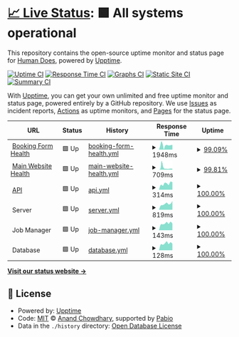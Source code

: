 # [📈 Live Status](https://demo.upptime.js.org): <!--live status--> **🟩 All systems operational**

This repository contains the open-source uptime monitor and status page for [Human Does](https://demo.upptime.js.org), powered by [Upptime](https://github.com/upptime/upptime).

[![Uptime CI](https://github.com/human-does/mangobeds-status/workflows/Uptime%20CI/badge.svg)](https://github.com/human-does/mangobeds-status/actions?query=workflow%3A%22Uptime+CI%22)
[![Response Time CI](https://github.com/human-does/mangobeds-status/workflows/Response%20Time%20CI/badge.svg)](https://github.com/human-does/mangobeds-status/actions?query=workflow%3A%22Response+Time+CI%22)
[![Graphs CI](https://github.com/human-does/mangobeds-status/workflows/Graphs%20CI/badge.svg)](https://github.com/human-does/mangobeds-status/actions?query=workflow%3A%22Graphs+CI%22)
[![Static Site CI](https://github.com/human-does/mangobeds-status/workflows/Static%20Site%20CI/badge.svg)](https://github.com/human-does/mangobeds-status/actions?query=workflow%3A%22Static+Site+CI%22)
[![Summary CI](https://github.com/human-does/mangobeds-status/workflows/Summary%20CI/badge.svg)](https://github.com/human-does/mangobeds-status/actions?query=workflow%3A%22Summary+CI%22)

With [Upptime](https://upptime.js.org), you can get your own unlimited and free uptime monitor and status page, powered entirely by a GitHub repository. We use [Issues](https://github.com/human-does/mangobeds-status/issues) as incident reports, [Actions](https://github.com/human-does/mangobeds-status/actions) as uptime monitors, and [Pages](https://demo.upptime.js.org) for the status page.

<!--start: status pages-->
<!-- This summary is generated by Upptime (https://github.com/upptime/upptime) -->
<!-- Do not edit this manually, your changes will be overwritten -->
<!-- prettier-ignore -->
| URL | Status | History | Response Time | Uptime |
| --- | ------ | ------- | ------------- | ------ |
| <img alt="" src="https://icons.duckduckgo.com/ip3/www.mangobeds.com.ico" height="13"> [Booking Form Health](https://www.mangobeds.com/api/health/booking-forms) | 🟩 Up | [booking-form-health.yml](https://github.com/human-does/mangobeds-status/commits/HEAD/history/booking-form-health.yml) | <details><summary><img alt="Response time graph" src="./graphs/booking-form-health/response-time-week.png" height="20"> 1948ms</summary><br><a href="https://status.mangobeds.com/history/booking-form-health"><img alt="Response time 1664" src="https://img.shields.io/endpoint?url=https%3A%2F%2Fraw.githubusercontent.com%2Fhuman-does%2Fmangobeds-status%2FHEAD%2Fapi%2Fbooking-form-health%2Fresponse-time.json"></a><br><a href="https://status.mangobeds.com/history/booking-form-health"><img alt="24-hour response time 1961" src="https://img.shields.io/endpoint?url=https%3A%2F%2Fraw.githubusercontent.com%2Fhuman-does%2Fmangobeds-status%2FHEAD%2Fapi%2Fbooking-form-health%2Fresponse-time-day.json"></a><br><a href="https://status.mangobeds.com/history/booking-form-health"><img alt="7-day response time 1948" src="https://img.shields.io/endpoint?url=https%3A%2F%2Fraw.githubusercontent.com%2Fhuman-does%2Fmangobeds-status%2FHEAD%2Fapi%2Fbooking-form-health%2Fresponse-time-week.json"></a><br><a href="https://status.mangobeds.com/history/booking-form-health"><img alt="30-day response time 2037" src="https://img.shields.io/endpoint?url=https%3A%2F%2Fraw.githubusercontent.com%2Fhuman-does%2Fmangobeds-status%2FHEAD%2Fapi%2Fbooking-form-health%2Fresponse-time-month.json"></a><br><a href="https://status.mangobeds.com/history/booking-form-health"><img alt="1-year response time 1664" src="https://img.shields.io/endpoint?url=https%3A%2F%2Fraw.githubusercontent.com%2Fhuman-does%2Fmangobeds-status%2FHEAD%2Fapi%2Fbooking-form-health%2Fresponse-time-year.json"></a></details> | <details><summary><a href="https://status.mangobeds.com/history/booking-form-health">99.09%</a></summary><a href="https://status.mangobeds.com/history/booking-form-health"><img alt="All-time uptime 99.89%" src="https://img.shields.io/endpoint?url=https%3A%2F%2Fraw.githubusercontent.com%2Fhuman-does%2Fmangobeds-status%2FHEAD%2Fapi%2Fbooking-form-health%2Fuptime.json"></a><br><a href="https://status.mangobeds.com/history/booking-form-health"><img alt="24-hour uptime 100.00%" src="https://img.shields.io/endpoint?url=https%3A%2F%2Fraw.githubusercontent.com%2Fhuman-does%2Fmangobeds-status%2FHEAD%2Fapi%2Fbooking-form-health%2Fuptime-day.json"></a><br><a href="https://status.mangobeds.com/history/booking-form-health"><img alt="7-day uptime 99.09%" src="https://img.shields.io/endpoint?url=https%3A%2F%2Fraw.githubusercontent.com%2Fhuman-does%2Fmangobeds-status%2FHEAD%2Fapi%2Fbooking-form-health%2Fuptime-week.json"></a><br><a href="https://status.mangobeds.com/history/booking-form-health"><img alt="30-day uptime 99.79%" src="https://img.shields.io/endpoint?url=https%3A%2F%2Fraw.githubusercontent.com%2Fhuman-does%2Fmangobeds-status%2FHEAD%2Fapi%2Fbooking-form-health%2Fuptime-month.json"></a><br><a href="https://status.mangobeds.com/history/booking-form-health"><img alt="1-year uptime 99.89%" src="https://img.shields.io/endpoint?url=https%3A%2F%2Fraw.githubusercontent.com%2Fhuman-does%2Fmangobeds-status%2FHEAD%2Fapi%2Fbooking-form-health%2Fuptime-year.json"></a></details>
| <img alt="" src="https://icons.duckduckgo.com/ip3/www.mangobeds.com.ico" height="13"> [Main Website Health](https://www.mangobeds.com/api/health/main) | 🟩 Up | [main-website-health.yml](https://github.com/human-does/mangobeds-status/commits/HEAD/history/main-website-health.yml) | <details><summary><img alt="Response time graph" src="./graphs/main-website-health/response-time-week.png" height="20"> 709ms</summary><br><a href="https://status.mangobeds.com/history/main-website-health"><img alt="Response time 406" src="https://img.shields.io/endpoint?url=https%3A%2F%2Fraw.githubusercontent.com%2Fhuman-does%2Fmangobeds-status%2FHEAD%2Fapi%2Fmain-website-health%2Fresponse-time.json"></a><br><a href="https://status.mangobeds.com/history/main-website-health"><img alt="24-hour response time 284" src="https://img.shields.io/endpoint?url=https%3A%2F%2Fraw.githubusercontent.com%2Fhuman-does%2Fmangobeds-status%2FHEAD%2Fapi%2Fmain-website-health%2Fresponse-time-day.json"></a><br><a href="https://status.mangobeds.com/history/main-website-health"><img alt="7-day response time 709" src="https://img.shields.io/endpoint?url=https%3A%2F%2Fraw.githubusercontent.com%2Fhuman-does%2Fmangobeds-status%2FHEAD%2Fapi%2Fmain-website-health%2Fresponse-time-week.json"></a><br><a href="https://status.mangobeds.com/history/main-website-health"><img alt="30-day response time 483" src="https://img.shields.io/endpoint?url=https%3A%2F%2Fraw.githubusercontent.com%2Fhuman-does%2Fmangobeds-status%2FHEAD%2Fapi%2Fmain-website-health%2Fresponse-time-month.json"></a><br><a href="https://status.mangobeds.com/history/main-website-health"><img alt="1-year response time 406" src="https://img.shields.io/endpoint?url=https%3A%2F%2Fraw.githubusercontent.com%2Fhuman-does%2Fmangobeds-status%2FHEAD%2Fapi%2Fmain-website-health%2Fresponse-time-year.json"></a></details> | <details><summary><a href="https://status.mangobeds.com/history/main-website-health">99.81%</a></summary><a href="https://status.mangobeds.com/history/main-website-health"><img alt="All-time uptime 99.94%" src="https://img.shields.io/endpoint?url=https%3A%2F%2Fraw.githubusercontent.com%2Fhuman-does%2Fmangobeds-status%2FHEAD%2Fapi%2Fmain-website-health%2Fuptime.json"></a><br><a href="https://status.mangobeds.com/history/main-website-health"><img alt="24-hour uptime 100.00%" src="https://img.shields.io/endpoint?url=https%3A%2F%2Fraw.githubusercontent.com%2Fhuman-does%2Fmangobeds-status%2FHEAD%2Fapi%2Fmain-website-health%2Fuptime-day.json"></a><br><a href="https://status.mangobeds.com/history/main-website-health"><img alt="7-day uptime 99.81%" src="https://img.shields.io/endpoint?url=https%3A%2F%2Fraw.githubusercontent.com%2Fhuman-does%2Fmangobeds-status%2FHEAD%2Fapi%2Fmain-website-health%2Fuptime-week.json"></a><br><a href="https://status.mangobeds.com/history/main-website-health"><img alt="30-day uptime 99.88%" src="https://img.shields.io/endpoint?url=https%3A%2F%2Fraw.githubusercontent.com%2Fhuman-does%2Fmangobeds-status%2FHEAD%2Fapi%2Fmain-website-health%2Fuptime-month.json"></a><br><a href="https://status.mangobeds.com/history/main-website-health"><img alt="1-year uptime 99.94%" src="https://img.shields.io/endpoint?url=https%3A%2F%2Fraw.githubusercontent.com%2Fhuman-does%2Fmangobeds-status%2FHEAD%2Fapi%2Fmain-website-health%2Fuptime-year.json"></a></details>
| <img alt="" src="https://icons.duckduckgo.com/ip3/api.mangobeds.com.ico" height="13"> [API](https://api.mangobeds.com/health-check) | 🟩 Up | [api.yml](https://github.com/human-does/mangobeds-status/commits/HEAD/history/api.yml) | <details><summary><img alt="Response time graph" src="./graphs/api/response-time-week.png" height="20"> 314ms</summary><br><a href="https://status.mangobeds.com/history/api"><img alt="Response time 305" src="https://img.shields.io/endpoint?url=https%3A%2F%2Fraw.githubusercontent.com%2Fhuman-does%2Fmangobeds-status%2FHEAD%2Fapi%2Fapi%2Fresponse-time.json"></a><br><a href="https://status.mangobeds.com/history/api"><img alt="24-hour response time 328" src="https://img.shields.io/endpoint?url=https%3A%2F%2Fraw.githubusercontent.com%2Fhuman-does%2Fmangobeds-status%2FHEAD%2Fapi%2Fapi%2Fresponse-time-day.json"></a><br><a href="https://status.mangobeds.com/history/api"><img alt="7-day response time 314" src="https://img.shields.io/endpoint?url=https%3A%2F%2Fraw.githubusercontent.com%2Fhuman-does%2Fmangobeds-status%2FHEAD%2Fapi%2Fapi%2Fresponse-time-week.json"></a><br><a href="https://status.mangobeds.com/history/api"><img alt="30-day response time 311" src="https://img.shields.io/endpoint?url=https%3A%2F%2Fraw.githubusercontent.com%2Fhuman-does%2Fmangobeds-status%2FHEAD%2Fapi%2Fapi%2Fresponse-time-month.json"></a><br><a href="https://status.mangobeds.com/history/api"><img alt="1-year response time 305" src="https://img.shields.io/endpoint?url=https%3A%2F%2Fraw.githubusercontent.com%2Fhuman-does%2Fmangobeds-status%2FHEAD%2Fapi%2Fapi%2Fresponse-time-year.json"></a></details> | <details><summary><a href="https://status.mangobeds.com/history/api">100.00%</a></summary><a href="https://status.mangobeds.com/history/api"><img alt="All-time uptime 100.00%" src="https://img.shields.io/endpoint?url=https%3A%2F%2Fraw.githubusercontent.com%2Fhuman-does%2Fmangobeds-status%2FHEAD%2Fapi%2Fapi%2Fuptime.json"></a><br><a href="https://status.mangobeds.com/history/api"><img alt="24-hour uptime 100.00%" src="https://img.shields.io/endpoint?url=https%3A%2F%2Fraw.githubusercontent.com%2Fhuman-does%2Fmangobeds-status%2FHEAD%2Fapi%2Fapi%2Fuptime-day.json"></a><br><a href="https://status.mangobeds.com/history/api"><img alt="7-day uptime 100.00%" src="https://img.shields.io/endpoint?url=https%3A%2F%2Fraw.githubusercontent.com%2Fhuman-does%2Fmangobeds-status%2FHEAD%2Fapi%2Fapi%2Fuptime-week.json"></a><br><a href="https://status.mangobeds.com/history/api"><img alt="30-day uptime 100.00%" src="https://img.shields.io/endpoint?url=https%3A%2F%2Fraw.githubusercontent.com%2Fhuman-does%2Fmangobeds-status%2FHEAD%2Fapi%2Fapi%2Fuptime-month.json"></a><br><a href="https://status.mangobeds.com/history/api"><img alt="1-year uptime 100.00%" src="https://img.shields.io/endpoint?url=https%3A%2F%2Fraw.githubusercontent.com%2Fhuman-does%2Fmangobeds-status%2FHEAD%2Fapi%2Fapi%2Fuptime-year.json"></a></details>
| <img alt="" src="https://icons.duckduckgo.com/ip3/null.ico" height="13"> Server | 🟩 Up | [server.yml](https://github.com/human-does/mangobeds-status/commits/HEAD/history/server.yml) | <details><summary><img alt="Response time graph" src="./graphs/server/response-time-week.png" height="20"> 819ms</summary><br><a href="https://status.mangobeds.com/history/server"><img alt="Response time 285" src="https://img.shields.io/endpoint?url=https%3A%2F%2Fraw.githubusercontent.com%2Fhuman-does%2Fmangobeds-status%2FHEAD%2Fapi%2Fserver%2Fresponse-time.json"></a><br><a href="https://status.mangobeds.com/history/server"><img alt="24-hour response time 4289" src="https://img.shields.io/endpoint?url=https%3A%2F%2Fraw.githubusercontent.com%2Fhuman-does%2Fmangobeds-status%2FHEAD%2Fapi%2Fserver%2Fresponse-time-day.json"></a><br><a href="https://status.mangobeds.com/history/server"><img alt="7-day response time 819" src="https://img.shields.io/endpoint?url=https%3A%2F%2Fraw.githubusercontent.com%2Fhuman-does%2Fmangobeds-status%2FHEAD%2Fapi%2Fserver%2Fresponse-time-week.json"></a><br><a href="https://status.mangobeds.com/history/server"><img alt="30-day response time 359" src="https://img.shields.io/endpoint?url=https%3A%2F%2Fraw.githubusercontent.com%2Fhuman-does%2Fmangobeds-status%2FHEAD%2Fapi%2Fserver%2Fresponse-time-month.json"></a><br><a href="https://status.mangobeds.com/history/server"><img alt="1-year response time 285" src="https://img.shields.io/endpoint?url=https%3A%2F%2Fraw.githubusercontent.com%2Fhuman-does%2Fmangobeds-status%2FHEAD%2Fapi%2Fserver%2Fresponse-time-year.json"></a></details> | <details><summary><a href="https://status.mangobeds.com/history/server">100.00%</a></summary><a href="https://status.mangobeds.com/history/server"><img alt="All-time uptime 100.00%" src="https://img.shields.io/endpoint?url=https%3A%2F%2Fraw.githubusercontent.com%2Fhuman-does%2Fmangobeds-status%2FHEAD%2Fapi%2Fserver%2Fuptime.json"></a><br><a href="https://status.mangobeds.com/history/server"><img alt="24-hour uptime 100.00%" src="https://img.shields.io/endpoint?url=https%3A%2F%2Fraw.githubusercontent.com%2Fhuman-does%2Fmangobeds-status%2FHEAD%2Fapi%2Fserver%2Fuptime-day.json"></a><br><a href="https://status.mangobeds.com/history/server"><img alt="7-day uptime 100.00%" src="https://img.shields.io/endpoint?url=https%3A%2F%2Fraw.githubusercontent.com%2Fhuman-does%2Fmangobeds-status%2FHEAD%2Fapi%2Fserver%2Fuptime-week.json"></a><br><a href="https://status.mangobeds.com/history/server"><img alt="30-day uptime 100.00%" src="https://img.shields.io/endpoint?url=https%3A%2F%2Fraw.githubusercontent.com%2Fhuman-does%2Fmangobeds-status%2FHEAD%2Fapi%2Fserver%2Fuptime-month.json"></a><br><a href="https://status.mangobeds.com/history/server"><img alt="1-year uptime 100.00%" src="https://img.shields.io/endpoint?url=https%3A%2F%2Fraw.githubusercontent.com%2Fhuman-does%2Fmangobeds-status%2FHEAD%2Fapi%2Fserver%2Fuptime-year.json"></a></details>
| <img alt="" src="https://icons.duckduckgo.com/ip3/null.ico" height="13"> Job Manager | 🟩 Up | [job-manager.yml](https://github.com/human-does/mangobeds-status/commits/HEAD/history/job-manager.yml) | <details><summary><img alt="Response time graph" src="./graphs/job-manager/response-time-week.png" height="20"> 143ms</summary><br><a href="https://status.mangobeds.com/history/job-manager"><img alt="Response time 138" src="https://img.shields.io/endpoint?url=https%3A%2F%2Fraw.githubusercontent.com%2Fhuman-does%2Fmangobeds-status%2FHEAD%2Fapi%2Fjob-manager%2Fresponse-time.json"></a><br><a href="https://status.mangobeds.com/history/job-manager"><img alt="24-hour response time 167" src="https://img.shields.io/endpoint?url=https%3A%2F%2Fraw.githubusercontent.com%2Fhuman-does%2Fmangobeds-status%2FHEAD%2Fapi%2Fjob-manager%2Fresponse-time-day.json"></a><br><a href="https://status.mangobeds.com/history/job-manager"><img alt="7-day response time 143" src="https://img.shields.io/endpoint?url=https%3A%2F%2Fraw.githubusercontent.com%2Fhuman-does%2Fmangobeds-status%2FHEAD%2Fapi%2Fjob-manager%2Fresponse-time-week.json"></a><br><a href="https://status.mangobeds.com/history/job-manager"><img alt="30-day response time 139" src="https://img.shields.io/endpoint?url=https%3A%2F%2Fraw.githubusercontent.com%2Fhuman-does%2Fmangobeds-status%2FHEAD%2Fapi%2Fjob-manager%2Fresponse-time-month.json"></a><br><a href="https://status.mangobeds.com/history/job-manager"><img alt="1-year response time 138" src="https://img.shields.io/endpoint?url=https%3A%2F%2Fraw.githubusercontent.com%2Fhuman-does%2Fmangobeds-status%2FHEAD%2Fapi%2Fjob-manager%2Fresponse-time-year.json"></a></details> | <details><summary><a href="https://status.mangobeds.com/history/job-manager">100.00%</a></summary><a href="https://status.mangobeds.com/history/job-manager"><img alt="All-time uptime 100.00%" src="https://img.shields.io/endpoint?url=https%3A%2F%2Fraw.githubusercontent.com%2Fhuman-does%2Fmangobeds-status%2FHEAD%2Fapi%2Fjob-manager%2Fuptime.json"></a><br><a href="https://status.mangobeds.com/history/job-manager"><img alt="24-hour uptime 100.00%" src="https://img.shields.io/endpoint?url=https%3A%2F%2Fraw.githubusercontent.com%2Fhuman-does%2Fmangobeds-status%2FHEAD%2Fapi%2Fjob-manager%2Fuptime-day.json"></a><br><a href="https://status.mangobeds.com/history/job-manager"><img alt="7-day uptime 100.00%" src="https://img.shields.io/endpoint?url=https%3A%2F%2Fraw.githubusercontent.com%2Fhuman-does%2Fmangobeds-status%2FHEAD%2Fapi%2Fjob-manager%2Fuptime-week.json"></a><br><a href="https://status.mangobeds.com/history/job-manager"><img alt="30-day uptime 100.00%" src="https://img.shields.io/endpoint?url=https%3A%2F%2Fraw.githubusercontent.com%2Fhuman-does%2Fmangobeds-status%2FHEAD%2Fapi%2Fjob-manager%2Fuptime-month.json"></a><br><a href="https://status.mangobeds.com/history/job-manager"><img alt="1-year uptime 100.00%" src="https://img.shields.io/endpoint?url=https%3A%2F%2Fraw.githubusercontent.com%2Fhuman-does%2Fmangobeds-status%2FHEAD%2Fapi%2Fjob-manager%2Fuptime-year.json"></a></details>
| <img alt="" src="https://icons.duckduckgo.com/ip3/null.ico" height="13"> Database | 🟩 Up | [database.yml](https://github.com/human-does/mangobeds-status/commits/HEAD/history/database.yml) | <details><summary><img alt="Response time graph" src="./graphs/database/response-time-week.png" height="20"> 128ms</summary><br><a href="https://status.mangobeds.com/history/database"><img alt="Response time 124" src="https://img.shields.io/endpoint?url=https%3A%2F%2Fraw.githubusercontent.com%2Fhuman-does%2Fmangobeds-status%2FHEAD%2Fapi%2Fdatabase%2Fresponse-time.json"></a><br><a href="https://status.mangobeds.com/history/database"><img alt="24-hour response time 156" src="https://img.shields.io/endpoint?url=https%3A%2F%2Fraw.githubusercontent.com%2Fhuman-does%2Fmangobeds-status%2FHEAD%2Fapi%2Fdatabase%2Fresponse-time-day.json"></a><br><a href="https://status.mangobeds.com/history/database"><img alt="7-day response time 128" src="https://img.shields.io/endpoint?url=https%3A%2F%2Fraw.githubusercontent.com%2Fhuman-does%2Fmangobeds-status%2FHEAD%2Fapi%2Fdatabase%2Fresponse-time-week.json"></a><br><a href="https://status.mangobeds.com/history/database"><img alt="30-day response time 125" src="https://img.shields.io/endpoint?url=https%3A%2F%2Fraw.githubusercontent.com%2Fhuman-does%2Fmangobeds-status%2FHEAD%2Fapi%2Fdatabase%2Fresponse-time-month.json"></a><br><a href="https://status.mangobeds.com/history/database"><img alt="1-year response time 124" src="https://img.shields.io/endpoint?url=https%3A%2F%2Fraw.githubusercontent.com%2Fhuman-does%2Fmangobeds-status%2FHEAD%2Fapi%2Fdatabase%2Fresponse-time-year.json"></a></details> | <details><summary><a href="https://status.mangobeds.com/history/database">100.00%</a></summary><a href="https://status.mangobeds.com/history/database"><img alt="All-time uptime 100.00%" src="https://img.shields.io/endpoint?url=https%3A%2F%2Fraw.githubusercontent.com%2Fhuman-does%2Fmangobeds-status%2FHEAD%2Fapi%2Fdatabase%2Fuptime.json"></a><br><a href="https://status.mangobeds.com/history/database"><img alt="24-hour uptime 100.00%" src="https://img.shields.io/endpoint?url=https%3A%2F%2Fraw.githubusercontent.com%2Fhuman-does%2Fmangobeds-status%2FHEAD%2Fapi%2Fdatabase%2Fuptime-day.json"></a><br><a href="https://status.mangobeds.com/history/database"><img alt="7-day uptime 100.00%" src="https://img.shields.io/endpoint?url=https%3A%2F%2Fraw.githubusercontent.com%2Fhuman-does%2Fmangobeds-status%2FHEAD%2Fapi%2Fdatabase%2Fuptime-week.json"></a><br><a href="https://status.mangobeds.com/history/database"><img alt="30-day uptime 100.00%" src="https://img.shields.io/endpoint?url=https%3A%2F%2Fraw.githubusercontent.com%2Fhuman-does%2Fmangobeds-status%2FHEAD%2Fapi%2Fdatabase%2Fuptime-month.json"></a><br><a href="https://status.mangobeds.com/history/database"><img alt="1-year uptime 100.00%" src="https://img.shields.io/endpoint?url=https%3A%2F%2Fraw.githubusercontent.com%2Fhuman-does%2Fmangobeds-status%2FHEAD%2Fapi%2Fdatabase%2Fuptime-year.json"></a></details>

<!--end: status pages-->

[**Visit our status website →**](https://demo.upptime.js.org)

## 📄 License

- Powered by: [Upptime](https://github.com/upptime/upptime)
- Code: [MIT](./LICENSE) © [Anand Chowdhary](https://anandchowdhary.com), supported by [Pabio](https://pabio.com)
- Data in the `./history` directory: [Open Database License](https://opendatacommons.org/licenses/odbl/1-0/)
